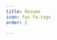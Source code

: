 ```yaml
---
title: Resume
icon: fas fa-tags
order: 2

---
```


<object data="/assets/resume/Resume.pdf" type="application/pdf" width="100%" style="height: 100vh">
